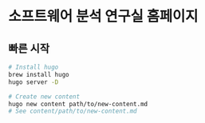 # 소프트웨어 분석 연구실 홈페이지

## 빠른 시작

```bash
# Install hugo
brew install hugo
hugo server -D

# Create new content
hugo new content path/to/new-content.md
# See content/path/to/new-content.md
```
